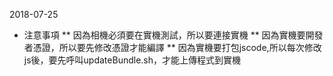 2018-07-25
* 注意事項
** 因為相機必須要在實機測試，所以要連接實機
** 因為實機要開發者憑證，所以要先修改憑證才能編譯
** 因為實機要打包jscode,所以每次修改js後，要先呼叫updateBundle.sh，才能上傳程式到實機
